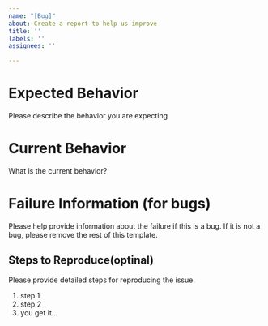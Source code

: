 ```yaml
---
name: "[Bug]"
about: Create a report to help us improve
title: ''
labels: ''
assignees: ''

---
```


# Expected Behavior

Please describe the behavior you are expecting

# Current Behavior

What is the current behavior?

# Failure Information (for bugs)

Please help provide information about the failure if this is a bug. If it is not a bug, please remove the rest of this template.

## Steps to Reproduce(optinal)

Please provide detailed steps for reproducing the issue.

1. step 1
2. step 2
3. you get it...
